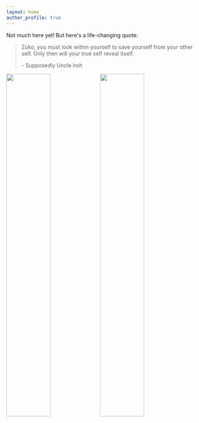 ```yaml
---
layout: home
author_profile: true
---
```


Not much here yet! But here's a life-changing quote:


> Zuko, you must look within yourself to save yourself from your other self. Only then will your true self reveal itself.
>
> \- Supposedly Uncle Iroh

<img src="{{ '/assets/images/gif/akko-plant.gif' | relative_url }}" width="48%" />
<img src="{{ '/assets/images/gif/sleeping-cat.gif' | relative_url }}" width="48%" />